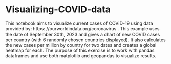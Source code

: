 # Visualizing-COVID-data

This notebook aims to visualize current cases of COVID-19 using data provided by: https: //ourworldindata.org/coronavirus . This example uses the date of September 30th, 2023 and gives a chart of new COVID cases per country (with 6 randomly chosen countries displayed). It also calculates the new cases per million by country for two dates and creates a global heatmap for each. The purpose of this exercise is to work with pandas dataframes and use both matplotlib and geopandas to visualize results. 
